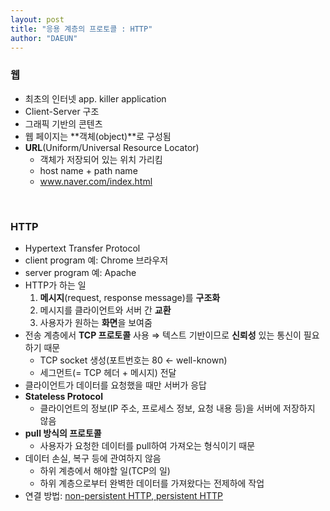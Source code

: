 ```yaml
---
layout: post
title: "응용 계층의 프로토콜 : HTTP"
author: "DAEUN"
---
```


### 웹

- 최초의 인터넷 app. killer application
- Client-Server 구조
- 그래픽 기반의 콘텐츠
- 웹 페이지는 **객체(object)**로 구성됨
- **URL**(Uniform/Universal Resource Locator)
    - 객체가 저장되어 있는 위치 가리킴
    - host name + path name
    - www.naver.com/index.html

<br>

### HTTP

- Hypertext Transfer Protocol
- client program 예: Chrome 브라우저
- server program 예: Apache
- HTTP가 하는 일
    1. **메시지**(request, response message)를 **구조화**
    2. 메시지를 클라이언트와 서버 간 **교환**
    3. 사용자가 원하는 **화면**을 보여줌
- 전송 계층에서 **TCP 프로토콜** 사용 ⇒ 텍스트 기반이므로 **신뢰성** 있는 통신이 필요하기 때문
    - TCP socket 생성(포트번호는 80 ← well-known)
    - 세그먼트(= TCP 헤더 + 메시지) 전달
- 클라이언트가 데이터를 요청했을 때만 서버가 응답
- **Stateless Protocol**
    - 클라이언트의 정보(IP 주소, 프로세스 정보, 요청 내용 등)을 서버에 저장하지 않음
- **pull 방식의 프로토콜**
    - 사용자가 요청한 데이터를 pull하여 가져오는 형식이기 때문
- 데이터 손실, 복구 등에 관여하지 않음
    - 하위 계층에서 해야할 일(TCP의 일)
    - 하위 계층으로부터 완벽한 데이터를 가져왔다는 전제하에 작업
- 연결 방법: [non-persistent HTTP, persistent HTTP](/2020-10-24/application-layer-vol3.md)